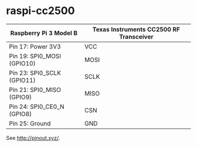 # raspi-cc2500

| Raspberry Pi 3 Model B | Texas Instruments CC2500 RF Transceiver |
| -----------------------|----------------------------------------|
| Pin 17: Power 3V3 | VCC |
| Pin 19: SPI0\_MOSI (GPIO10) | MOSI |
| Pin 23: SPI0\_SCLK (GPIO11) | SCLK |
| Pin 21: SPI0\_MISO (GPIO9) | MISO |
| Pin 24: SPI0\_CE0\_N (GPIO8) | CSN |
| Pin 25: Ground | GND |

See http://pinout.xyz/.


